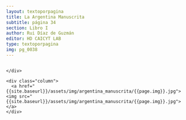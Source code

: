 ```yaml
---
layout: textoporpagina
title: La Argentina Manuscrita
subtitle: página 34
section: Libro I
author: Rui Díaz de Guzmán
editor: HD CAICYT LAB
type: textoporpagina
img: pg_0038
---
```


<div class="row">
    <div class="column">


    </div>

    <div class="column">
      <a href="{{site.baseurl}}/assets/img/argentina_manuscrita/{{page.img}}.jpg"><img src="{{site.baseurl}}/assets/img/argentina_manuscrita/{{page.img}}.jpg"></a>
    </div>
</div>